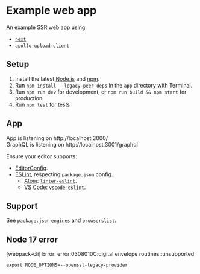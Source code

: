 # Example web app

An example SSR web app using:

- [`next`](https://npm.im/next)
- [`apollo-upload-client`](https://npm.im/apollo-upload-client)

## Setup

1.  Install the latest [Node.js](https://nodejs.org) and [npm](https://npmjs.com).
2.  Run `npm install --legacy-peer-deps` in the `app` directory with Terminal.
3.  Run `npm run dev` for development, or `npm run build && npm start` for 
production.
4.  Run `npm test` for tests

## App
App is listening on http://localhost:3000/  
GraphQL is listening on http://localhost:3001/graphql   

Ensure your editor supports:

- [EditorConfig](http://editorconfig.org).
- [ESLint](http://eslint.org), respecting `package.json` config.
  - [Atom](https://atom.io): [`linter-eslint`](https://atom.io/packages/linter-eslint).
  - [VS Code](https://code.visualstudio.com): [`vscode-eslint`](https://marketplace.visualstudio.com/items?itemName=dbaeumer.vscode-eslint).

## Support

See `package.json` `engines` and `browserslist`.

## Node 17 error
[webpack-cli] Error: error:0308010C:digital envelope routines::unsupported

`export NODE_OPTIONS=--openssl-legacy-provider`
